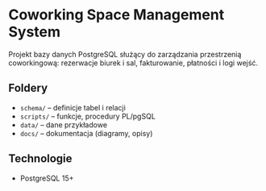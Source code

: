 # Coworking Space Management System

Projekt bazy danych PostgreSQL służący do zarządzania przestrzenią coworkingową: rezerwacje biurek i sal, fakturowanie, płatności i logi wejść.

## Foldery

- `schema/` – definicje tabel i relacji
- `scripts/` – funkcje, procedury PL/pgSQL
- `data/` – dane przykładowe
- `docs/` – dokumentacja (diagramy, opisy)

## Technologie

- PostgreSQL 15+
